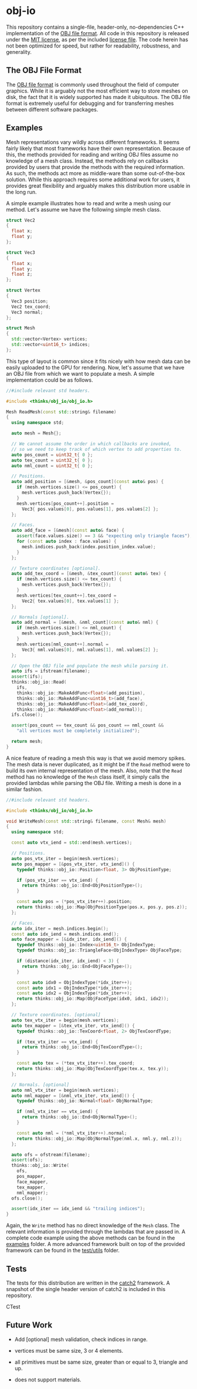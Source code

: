 # obj-io
This repository contains a single-file, header-only, no-dependencies C++ implementation of the [OBJ file format](https://en.wikipedia.org/wiki/Wavefront_.obj_file). All code in this repository is released under the [MIT license](https://en.wikipedia.org/wiki/MIT_License), as per the included [license file](https://github.com/thinks/obj-io/blob/master/LICENSE). The code herein has not been optimized for speed, but rather for readability, robustness, and generality.  

## The OBJ File Format
The [OBJ file format](https://en.wikipedia.org/wiki/Wavefront_.obj_file) is commonly used throughout the field of computer graphics. While it is arguably not the most efficient way to store meshes on disk, the fact that it is widely supported has made it ubiquitous. The OBJ file format is extremely useful for debugging and for transferring meshes between different software packages.

## Examples
Mesh representations vary wildly across different frameworks. It seems fairly likely that most frameworks have their own representation. Because of this, the methods provided for reading and writing OBJ files assume no knowledge of a mesh class. Instead, the methods rely on callbacks provided by users that provide the methods with the required information. As such, the methods act more as middle-ware than some out-of-the-box solution. While this approach requires some additional work for users, it provides great flexibility and arguably makes this distribution more usable in the long run.

A simple example illustrates how to read and write a mesh using our method. Let's assume we have the following simple mesh class.
```cpp
struct Vec2 
{
  float x;
  float y;
};

struct Vec3
{
  float x;
  float y;
  float z;
};

struct Vertex
{
  Vec3 position;
  Vec2 tex_coord;
  Vec3 normal;
};

struct Mesh
{
  std::vector<Vertex> vertices;
  std::vector<uint16_t> indices;
};
```
This type of layout is common since it fits nicely with how mesh data can be easily uploaded to the GPU for rendering. Now, let's assume that we have an OBJ file from which we want to populate a mesh. A simple implementation could be as follows.
```cpp
//#include relevant std headers.

#include <thinks/obj_io/obj_io.h>

Mesh ReadMesh(const std::string& filename)
{
  using namespace std;

  auto mesh = Mesh{};

  // We cannot assume the order in which callbacks are invoked, 
  // so we need to keep track of which vertex to add properties to.
  auto pos_count = uint32_t{ 0 };
  auto tex_count = uint32_t{ 0 };
  auto nml_count = uint32_t{ 0 };

  // Positions.
  auto add_position = [&mesh, &pos_count](const auto& pos) {
    if (mesh.vertices.size() <= pos_count) {
      mesh.vertices.push_back(Vertex{});
    }
    mesh.vertices[pos_count++].position = 
      Vec3{ pos.values[0], pos.values[1], pos.values[2] };
  };

  // Faces.
  auto add_face = [&mesh](const auto& face) {
    assert(face.values.size() == 3 && "expecting only triangle faces");
    for (const auto index : face.values) {
      mesh.indices.push_back(index.position_index.value);
    }
  };

  // Texture coordinates [optional].
  auto add_tex_coord = [&mesh, &tex_count](const auto& tex) {
    if (mesh.vertices.size() <= tex_count) {
      mesh.vertices.push_back(Vertex{});
    }
    mesh.vertices[tex_count++].tex_coord = 
      Vec2{ tex.values[0], tex.values[1] };
  };

  // Normals [optional].
  auto add_normal = [&mesh, &nml_count](const auto& nml) {
    if (mesh.vertices.size() <= nml_count) {
      mesh.vertices.push_back(Vertex{});
    }
    mesh.vertices[nml_count++].normal = 
      Vec3{ nml.values[0], nml.values[1], nml.values[2] };
  };

  // Open the OBJ file and populate the mesh while parsing it.
  auto ifs = ifstream(filename);
  assert(ifs);
  thinks::obj_io::Read(
    ifs,
    thinks::obj_io::MakeAddFunc<float>(add_position), 
    thinks::obj_io::MakeAddFunc<uint16_t>(add_face),
    thinks::obj_io::MakeAddFunc<float>(add_tex_coord),
    thinks::obj_io::MakeAddFunc<float>(add_normal));
  ifs.close();

  assert(pos_count == tex_count && pos_count == nml_count && 
    "all vertices must be completely initialized");

  return mesh;
}

``` 
A nice feature of reading a mesh this way is that we avoid memory spikes. The mesh data is never duplicated, as it might be if the `Read` method were to build its own internal representation of the mesh. Also, note that the `Read` method has no knowledge of the `Mesh` class itself, it simply calls the provided lambdas while parsing the OBJ file. Writing a mesh is done in a similar fashion.
```cpp
//#include relevant std headers.

#include <thinks/obj_io/obj_io.h>

void WriteMesh(const std::string& filename, const Mesh& mesh)
{
  using namespace std;

  const auto vtx_iend = std::end(mesh.vertices);

  // Positions.
  auto pos_vtx_iter = begin(mesh.vertices);
  auto pos_mapper = [&pos_vtx_iter, vtx_iend]() {
    typedef thinks::obj_io::Position<float, 3> ObjPositionType;

    if (pos_vtx_iter == vtx_iend) {
      return thinks::obj_io::End<ObjPositionType>();
    }

    const auto pos = (*pos_vtx_iter++).position;
    return thinks::obj_io::Map(ObjPositionType(pos.x, pos.y, pos.z));
  };

  // Faces.
  auto idx_iter = mesh.indices.begin();
  const auto idx_iend = mesh.indices.end();
  auto face_mapper = [&idx_iter, idx_iend]() {
    typedef thinks::obj_io::Index<uint16_t> ObjIndexType;
    typedef thinks::obj_io::TriangleFace<ObjIndexType> ObjFaceType;

    if (distance(idx_iter, idx_iend) < 3) {
      return thinks::obj_io::End<ObjFaceType>();
    }

    const auto idx0 = ObjIndexType(*idx_iter++);
    const auto idx1 = ObjIndexType(*idx_iter++);
    const auto idx2 = ObjIndexType(*idx_iter++);
    return thinks::obj_io::Map(ObjFaceType(idx0, idx1, idx2));
  };

  // Texture coordinates. [optional]
  auto tex_vtx_iter = begin(mesh.vertices);
  auto tex_mapper = [&tex_vtx_iter, vtx_iend]() {
    typedef thinks::obj_io::TexCoord<float, 2> ObjTexCoordType;

    if (tex_vtx_iter == vtx_iend) {
      return thinks::obj_io::End<ObjTexCoordType>();
    }

    const auto tex = (*tex_vtx_iter++).tex_coord;
    return thinks::obj_io::Map(ObjTexCoordType(tex.x, tex.y));
  };

  // Normals. [optional]
  auto nml_vtx_iter = begin(mesh.vertices);
  auto nml_mapper = [&nml_vtx_iter, vtx_iend]() {
    typedef thinks::obj_io::Normal<float> ObjNormalType;

    if (nml_vtx_iter == vtx_iend) {
      return thinks::obj_io::End<ObjNormalType>();
    }

    const auto nml = (*nml_vtx_iter++).normal;
    return thinks::obj_io::Map(ObjNormalType(nml.x, nml.y, nml.z));
  };

  auto ofs = ofstream(filename);
  assert(ofs);
  thinks::obj_io::Write(
    ofs,
    pos_mapper, 
    face_mapper,
    tex_mapper,
    nml_mapper);
  ofs.close();

  assert(idx_iter == idx_iend && "trailing indices");
}
```
Again, the `Write` method has no direct knowledge of the `Mesh` class. The relevant information is provided through the lambdas that are passed in. A complete code example using the above methods can be found in the [examples](https://github.com/thinks/obj-io/tree/master/examples) folder. A more advanced framework built on top of the provided framework can be found in the [test/utils](https://github.com/thinks/obj-io/tree/master/test/utils) folder.

## Tests
The tests for this distribution are written in the [catch2](https://github.com/catchorg/Catch2) framework. A snapshot of the single header version of catch2 is included in this repository. 


CTest

## Future Work

* Add [optional] mesh validation, check indices in range.

* vertices must be same size, 3 or 4 elements.
* all primitives must be same size, greater than or equal to 3, triangle and up.
* does not support materials.


